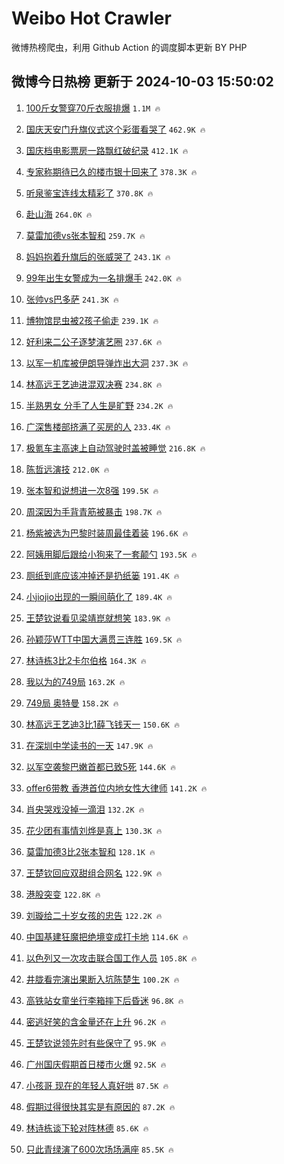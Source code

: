 # Weibo Hot Crawler 



微博热榜爬虫，利用 Github Action 的调度脚本更新 BY PHP 


## 微博今日热榜 更新于 2024-10-03 15:50:02 
1. [100斤女警穿70斤衣服排爆](https://s.weibo.com/weibo?q=%23100%E6%96%A4%E5%A5%B3%E8%AD%A6%E7%A9%BF70%E6%96%A4%E8%A1%A3%E6%9C%8D%E6%8E%92%E7%88%86%23&t=31&band_rank=1&Refer=top) `1.1M 🔥` 

1. [国庆天安门升旗仪式这个彩蛋看哭了](https://s.weibo.com/weibo?q=%23%E5%9B%BD%E5%BA%86%E5%A4%A9%E5%AE%89%E9%97%A8%E5%8D%87%E6%97%97%E4%BB%AA%E5%BC%8F%E8%BF%99%E4%B8%AA%E5%BD%A9%E8%9B%8B%E7%9C%8B%E5%93%AD%E4%BA%86%23&t=31&band_rank=2&Refer=top) `462.9K 🔥` 

1. [国庆档电影票房一路飘红破纪录](https://s.weibo.com/weibo?q=%23%E5%9B%BD%E5%BA%86%E6%A1%A3%E7%94%B5%E5%BD%B1%E7%A5%A8%E6%88%BF%E4%B8%80%E8%B7%AF%E9%A3%98%E7%BA%A2%E7%A0%B4%E7%BA%AA%E5%BD%95%23&t=31&band_rank=3&Refer=top) `412.1K 🔥` 

1. [专家称期待已久的楼市银十回来了](https://s.weibo.com/weibo?q=%23%E4%B8%93%E5%AE%B6%E7%A7%B0%E6%9C%9F%E5%BE%85%E5%B7%B2%E4%B9%85%E7%9A%84%E6%A5%BC%E5%B8%82%E9%93%B6%E5%8D%81%E5%9B%9E%E6%9D%A5%E4%BA%86%23&t=31&band_rank=4&Refer=top) `378.3K 🔥` 

1. [听泉鉴宝连线太精彩了](https://s.weibo.com/weibo?q=%E5%90%AC%E6%B3%89%E9%89%B4%E5%AE%9D%E8%BF%9E%E7%BA%BF%E5%A4%AA%E7%B2%BE%E5%BD%A9%E4%BA%86&t=31&band_rank=5&Refer=top) `370.8K 🔥` 

1. [赴山海](https://s.weibo.com/weibo?q=%E8%B5%B4%E5%B1%B1%E6%B5%B7&t=31&band_rank=6&Refer=top) `264.0K 🔥` 

1. [莫雷加德vs张本智和](https://s.weibo.com/weibo?q=%23%E8%8E%AB%E9%9B%B7%E5%8A%A0%E5%BE%B7vs%E5%BC%A0%E6%9C%AC%E6%99%BA%E5%92%8C%23&t=31&band_rank=7&Refer=top) `259.7K 🔥` 

1. [妈妈抱着升旗后的张威哭了](https://s.weibo.com/weibo?q=%23%E5%A6%88%E5%A6%88%E6%8A%B1%E7%9D%80%E5%8D%87%E6%97%97%E5%90%8E%E7%9A%84%E5%BC%A0%E5%A8%81%E5%93%AD%E4%BA%86%23&t=31&band_rank=8&Refer=top) `243.1K 🔥` 

1. [99年出生女警成为一名排爆手](https://s.weibo.com/weibo?q=%2399%E5%B9%B4%E5%87%BA%E7%94%9F%E5%A5%B3%E8%AD%A6%E6%88%90%E4%B8%BA%E4%B8%80%E5%90%8D%E6%8E%92%E7%88%86%E6%89%8B%23&t=31&band_rank=9&Refer=top) `242.0K 🔥` 

1. [张帅vs巴多萨](https://s.weibo.com/weibo?q=%23%E5%BC%A0%E5%B8%85vs%E5%B7%B4%E5%A4%9A%E8%90%A8%23&t=31&band_rank=10&Refer=top) `241.3K 🔥` 

1. [博物馆昆虫被2孩子偷走](https://s.weibo.com/weibo?q=%23%E5%8D%9A%E7%89%A9%E9%A6%86%E6%98%86%E8%99%AB%E8%A2%AB2%E5%AD%A9%E5%AD%90%E5%81%B7%E8%B5%B0%23&t=31&band_rank=11&Refer=top) `239.1K 🔥` 

1. [好利来二公子逐梦演艺圈](https://s.weibo.com/weibo?q=%E5%A5%BD%E5%88%A9%E6%9D%A5%E4%BA%8C%E5%85%AC%E5%AD%90%E9%80%90%E6%A2%A6%E6%BC%94%E8%89%BA%E5%9C%88&t=31&band_rank=12&Refer=top) `237.6K 🔥` 

1. [以军一机库被伊朗导弹炸出大洞](https://s.weibo.com/weibo?q=%23%E4%BB%A5%E5%86%9B%E4%B8%80%E6%9C%BA%E5%BA%93%E8%A2%AB%E4%BC%8A%E6%9C%97%E5%AF%BC%E5%BC%B9%E7%82%B8%E5%87%BA%E5%A4%A7%E6%B4%9E%23&t=31&band_rank=13&Refer=top) `237.3K 🔥` 

1. [林高远王艺迪进混双决赛](https://s.weibo.com/weibo?q=%23%E6%9E%97%E9%AB%98%E8%BF%9C%E7%8E%8B%E8%89%BA%E8%BF%AA%E8%BF%9B%E6%B7%B7%E5%8F%8C%E5%86%B3%E8%B5%9B%23&t=31&band_rank=14&Refer=top) `234.8K 🔥` 

1. [半熟男女 分手了人生是旷野](https://s.weibo.com/weibo?q=%E5%8D%8A%E7%86%9F%E7%94%B7%E5%A5%B3%20%E5%88%86%E6%89%8B%E4%BA%86%E4%BA%BA%E7%94%9F%E6%98%AF%E6%97%B7%E9%87%8E&t=31&band_rank=15&Refer=top) `234.2K 🔥` 

1. [广深售楼部挤满了买房的人](https://s.weibo.com/weibo?q=%23%E5%B9%BF%E6%B7%B1%E5%94%AE%E6%A5%BC%E9%83%A8%E6%8C%A4%E6%BB%A1%E4%BA%86%E4%B9%B0%E6%88%BF%E7%9A%84%E4%BA%BA%23&t=31&band_rank=16&Refer=top) `233.4K 🔥` 

1. [极氪车主高速上自动驾驶时盖被睡觉](https://s.weibo.com/weibo?q=%23%E6%9E%81%E6%B0%AA%E8%BD%A6%E4%B8%BB%E9%AB%98%E9%80%9F%E4%B8%8A%E8%87%AA%E5%8A%A8%E9%A9%BE%E9%A9%B6%E6%97%B6%E7%9B%96%E8%A2%AB%E7%9D%A1%E8%A7%89%23&t=31&band_rank=17&Refer=top) `216.8K 🔥` 

1. [陈哲远演技](https://s.weibo.com/weibo?q=%E9%99%88%E5%93%B2%E8%BF%9C%E6%BC%94%E6%8A%80&t=31&band_rank=18&Refer=top) `212.0K 🔥` 

1. [张本智和说想进一次8强](https://s.weibo.com/weibo?q=%23%E5%BC%A0%E6%9C%AC%E6%99%BA%E5%92%8C%E8%AF%B4%E6%83%B3%E8%BF%9B%E4%B8%80%E6%AC%A18%E5%BC%BA%23&t=31&band_rank=19&Refer=top) `199.5K 🔥` 

1. [周深因为手背青筋被暴击](https://s.weibo.com/weibo?q=%E5%91%A8%E6%B7%B1%E5%9B%A0%E4%B8%BA%E6%89%8B%E8%83%8C%E9%9D%92%E7%AD%8B%E8%A2%AB%E6%9A%B4%E5%87%BB&t=31&band_rank=20&Refer=top) `198.7K 🔥` 

1. [杨紫被选为巴黎时装周最佳着装](https://s.weibo.com/weibo?q=%23%E6%9D%A8%E7%B4%AB%E8%A2%AB%E9%80%89%E4%B8%BA%E5%B7%B4%E9%BB%8E%E6%97%B6%E8%A3%85%E5%91%A8%E6%9C%80%E4%BD%B3%E7%9D%80%E8%A3%85%23&t=31&band_rank=21&Refer=top) `196.6K 🔥` 

1. [阿姨用脚后跟给小狗来了一套颠勺](https://s.weibo.com/weibo?q=%E9%98%BF%E5%A7%A8%E7%94%A8%E8%84%9A%E5%90%8E%E8%B7%9F%E7%BB%99%E5%B0%8F%E7%8B%97%E6%9D%A5%E4%BA%86%E4%B8%80%E5%A5%97%E9%A2%A0%E5%8B%BA&t=31&band_rank=22&Refer=top) `193.5K 🔥` 

1. [厕纸到底应该冲掉还是扔纸篓](https://s.weibo.com/weibo?q=%23%E5%8E%95%E7%BA%B8%E5%88%B0%E5%BA%95%E5%BA%94%E8%AF%A5%E5%86%B2%E6%8E%89%E8%BF%98%E6%98%AF%E6%89%94%E7%BA%B8%E7%AF%93%23&t=31&band_rank=23&Refer=top) `191.4K 🔥` 

1. [小jiojio出现的一瞬间萌化了](https://s.weibo.com/weibo?q=%23%E5%B0%8Fjiojio%E5%87%BA%E7%8E%B0%E7%9A%84%E4%B8%80%E7%9E%AC%E9%97%B4%E8%90%8C%E5%8C%96%E4%BA%86%23&t=31&band_rank=24&Refer=top) `189.4K 🔥` 

1. [王楚钦说看见梁靖崑就想笑](https://s.weibo.com/weibo?q=%23%E7%8E%8B%E6%A5%9A%E9%92%A6%E8%AF%B4%E7%9C%8B%E8%A7%81%E6%A2%81%E9%9D%96%E5%B4%91%E5%B0%B1%E6%83%B3%E7%AC%91%23&t=31&band_rank=25&Refer=top) `183.9K 🔥` 

1. [孙颖莎WTT中国大满贯三连胜](https://s.weibo.com/weibo?q=%23%E5%AD%99%E9%A2%96%E8%8E%8EWTT%E4%B8%AD%E5%9B%BD%E5%A4%A7%E6%BB%A1%E8%B4%AF%E4%B8%89%E8%BF%9E%E8%83%9C%23&t=31&band_rank=26&Refer=top) `169.5K 🔥` 

1. [林诗栋3比2卡尔伯格](https://s.weibo.com/weibo?q=%23%E6%9E%97%E8%AF%97%E6%A0%8B3%E6%AF%942%E5%8D%A1%E5%B0%94%E4%BC%AF%E6%A0%BC%23&t=31&band_rank=27&Refer=top) `164.3K 🔥` 

1. [我以为的749局](https://s.weibo.com/weibo?q=%E6%88%91%E4%BB%A5%E4%B8%BA%E7%9A%84749%E5%B1%80&t=31&band_rank=28&Refer=top) `163.2K 🔥` 

1. [749局 奥特曼](https://s.weibo.com/weibo?q=749%E5%B1%80%20%E5%A5%A5%E7%89%B9%E6%9B%BC&t=31&band_rank=29&Refer=top) `158.2K 🔥` 

1. [林高远王艺迪3比1薛飞钱天一](https://s.weibo.com/weibo?q=%23%E6%9E%97%E9%AB%98%E8%BF%9C%E7%8E%8B%E8%89%BA%E8%BF%AA3%E6%AF%941%E8%96%9B%E9%A3%9E%E9%92%B1%E5%A4%A9%E4%B8%80%23&t=31&band_rank=30&Refer=top) `150.6K 🔥` 

1. [在深圳中学读书的一天](https://s.weibo.com/weibo?q=%E5%9C%A8%E6%B7%B1%E5%9C%B3%E4%B8%AD%E5%AD%A6%E8%AF%BB%E4%B9%A6%E7%9A%84%E4%B8%80%E5%A4%A9&t=31&band_rank=31&Refer=top) `147.9K 🔥` 

1. [以军空袭黎巴嫩首都已致5死](https://s.weibo.com/weibo?q=%23%E4%BB%A5%E5%86%9B%E7%A9%BA%E8%A2%AD%E9%BB%8E%E5%B7%B4%E5%AB%A9%E9%A6%96%E9%83%BD%E5%B7%B2%E8%87%B45%E6%AD%BB%23&t=31&band_rank=32&Refer=top) `144.6K 🔥` 

1. [offer6带教 香港首位内地女性大律师](https://s.weibo.com/weibo?q=offer6%E5%B8%A6%E6%95%99%20%E9%A6%99%E6%B8%AF%E9%A6%96%E4%BD%8D%E5%86%85%E5%9C%B0%E5%A5%B3%E6%80%A7%E5%A4%A7%E5%BE%8B%E5%B8%88&t=31&band_rank=33&Refer=top) `141.2K 🔥` 

1. [肖央哭戏没掉一滴泪](https://s.weibo.com/weibo?q=%23%E8%82%96%E5%A4%AE%E5%93%AD%E6%88%8F%E6%B2%A1%E6%8E%89%E4%B8%80%E6%BB%B4%E6%B3%AA%23&t=31&band_rank=34&Refer=top) `132.2K 🔥` 

1. [花少团有事情刘烨是真上](https://s.weibo.com/weibo?q=%E8%8A%B1%E5%B0%91%E5%9B%A2%E6%9C%89%E4%BA%8B%E6%83%85%E5%88%98%E7%83%A8%E6%98%AF%E7%9C%9F%E4%B8%8A&t=31&band_rank=35&Refer=top) `130.3K 🔥` 

1. [莫雷加德3比2张本智和](https://s.weibo.com/weibo?q=%23%E8%8E%AB%E9%9B%B7%E5%8A%A0%E5%BE%B73%E6%AF%942%E5%BC%A0%E6%9C%AC%E6%99%BA%E5%92%8C%23&t=31&band_rank=36&Refer=top) `128.1K 🔥` 

1. [王楚钦回应双甜组合网名](https://s.weibo.com/weibo?q=%23%E7%8E%8B%E6%A5%9A%E9%92%A6%E5%9B%9E%E5%BA%94%E5%8F%8C%E7%94%9C%E7%BB%84%E5%90%88%E7%BD%91%E5%90%8D%23&t=31&band_rank=37&Refer=top) `122.9K 🔥` 

1. [港股突变](https://s.weibo.com/weibo?q=%23%E6%B8%AF%E8%82%A1%E7%AA%81%E5%8F%98%23&t=31&band_rank=38&Refer=top) `122.8K 🔥` 

1. [刘璇给二十岁女孩的忠告](https://s.weibo.com/weibo?q=%E5%88%98%E7%92%87%E7%BB%99%E4%BA%8C%E5%8D%81%E5%B2%81%E5%A5%B3%E5%AD%A9%E7%9A%84%E5%BF%A0%E5%91%8A&t=31&band_rank=39&Refer=top) `122.2K 🔥` 

1. [中国基建狂魔把绝境变成打卡地](https://s.weibo.com/weibo?q=%23%E4%B8%AD%E5%9B%BD%E5%9F%BA%E5%BB%BA%E7%8B%82%E9%AD%94%E6%8A%8A%E7%BB%9D%E5%A2%83%E5%8F%98%E6%88%90%E6%89%93%E5%8D%A1%E5%9C%B0%23&t=31&band_rank=40&Refer=top) `114.6K 🔥` 

1. [以色列又一次攻击联合国工作人员](https://s.weibo.com/weibo?q=%23%E4%BB%A5%E8%89%B2%E5%88%97%E5%8F%88%E4%B8%80%E6%AC%A1%E6%94%BB%E5%87%BB%E8%81%94%E5%90%88%E5%9B%BD%E5%B7%A5%E4%BD%9C%E4%BA%BA%E5%91%98%23&t=31&band_rank=41&Refer=top) `105.8K 🔥` 

1. [井胧看完演出果断入坑陈楚生](https://s.weibo.com/weibo?q=%E4%BA%95%E8%83%A7%E7%9C%8B%E5%AE%8C%E6%BC%94%E5%87%BA%E6%9E%9C%E6%96%AD%E5%85%A5%E5%9D%91%E9%99%88%E6%A5%9A%E7%94%9F&t=31&band_rank=42&Refer=top) `100.2K 🔥` 

1. [高铁站女童坐行李箱摔下后昏迷](https://s.weibo.com/weibo?q=%23%E9%AB%98%E9%93%81%E7%AB%99%E5%A5%B3%E7%AB%A5%E5%9D%90%E8%A1%8C%E6%9D%8E%E7%AE%B1%E6%91%94%E4%B8%8B%E5%90%8E%E6%98%8F%E8%BF%B7%23&t=31&band_rank=43&Refer=top) `96.8K 🔥` 

1. [密逃好笑的含金量还在上升](https://s.weibo.com/weibo?q=%23%E5%AF%86%E9%80%83%E5%A5%BD%E7%AC%91%E7%9A%84%E5%90%AB%E9%87%91%E9%87%8F%E8%BF%98%E5%9C%A8%E4%B8%8A%E5%8D%87%23&t=31&band_rank=44&Refer=top) `96.2K 🔥` 

1. [王楚钦说领先时有些保守了](https://s.weibo.com/weibo?q=%23%E7%8E%8B%E6%A5%9A%E9%92%A6%E8%AF%B4%E9%A2%86%E5%85%88%E6%97%B6%E6%9C%89%E4%BA%9B%E4%BF%9D%E5%AE%88%E4%BA%86%23&t=31&band_rank=45&Refer=top) `95.9K 🔥` 

1. [广州国庆假期首日楼市火爆](https://s.weibo.com/weibo?q=%23%E5%B9%BF%E5%B7%9E%E5%9B%BD%E5%BA%86%E5%81%87%E6%9C%9F%E9%A6%96%E6%97%A5%E6%A5%BC%E5%B8%82%E7%81%AB%E7%88%86%23&t=31&band_rank=46&Refer=top) `92.5K 🔥` 

1. [小孩哥 现在的年轻人真好哄](https://s.weibo.com/weibo?q=%E5%B0%8F%E5%AD%A9%E5%93%A5%20%E7%8E%B0%E5%9C%A8%E7%9A%84%E5%B9%B4%E8%BD%BB%E4%BA%BA%E7%9C%9F%E5%A5%BD%E5%93%84&t=31&band_rank=47&Refer=top) `87.5K 🔥` 

1. [假期过得很快其实是有原因的](https://s.weibo.com/weibo?q=%23%E5%81%87%E6%9C%9F%E8%BF%87%E5%BE%97%E5%BE%88%E5%BF%AB%E5%85%B6%E5%AE%9E%E6%98%AF%E6%9C%89%E5%8E%9F%E5%9B%A0%E7%9A%84%23&t=31&band_rank=48&Refer=top) `87.2K 🔥` 

1. [林诗栋谈下轮对阵林德](https://s.weibo.com/weibo?q=%23%E6%9E%97%E8%AF%97%E6%A0%8B%E8%B0%88%E4%B8%8B%E8%BD%AE%E5%AF%B9%E9%98%B5%E6%9E%97%E5%BE%B7%23&t=31&band_rank=49&Refer=top) `85.6K 🔥` 

1. [只此青绿演了600次场场满座](https://s.weibo.com/weibo?q=%23%E5%8F%AA%E6%AD%A4%E9%9D%92%E7%BB%BF%E6%BC%94%E4%BA%86600%E6%AC%A1%E5%9C%BA%E5%9C%BA%E6%BB%A1%E5%BA%A7%23&t=31&band_rank=50&Refer=top) `85.5K 🔥` 

